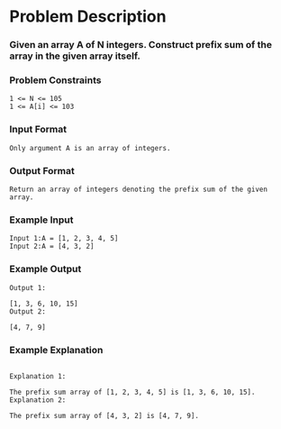 # Problem Description

### Given an array A of N integers. Construct prefix sum of the array in the given array itself.

### Problem Constraints

```
1 <= N <= 105
1 <= A[i] <= 103

```

### Input Format

```
Only argument A is an array of integers.
```

### Output Format

```
Return an array of integers denoting the prefix sum of the given array.
```

### Example Input

```
Input 1:A = [1, 2, 3, 4, 5]
Input 2:A = [4, 3, 2]
```

### Example Output

```
Output 1:

[1, 3, 6, 10, 15]
Output 2:

[4, 7, 9]
```

### Example Explanation

```

Explanation 1:

The prefix sum array of [1, 2, 3, 4, 5] is [1, 3, 6, 10, 15].
Explanation 2:

The prefix sum array of [4, 3, 2] is [4, 7, 9].

```

```

```
